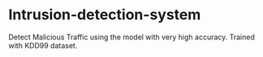 # Intrusion-detection-system
Detect Malicious Traffic using the model with very high accuracy.
Trained with KDD99 dataset.
